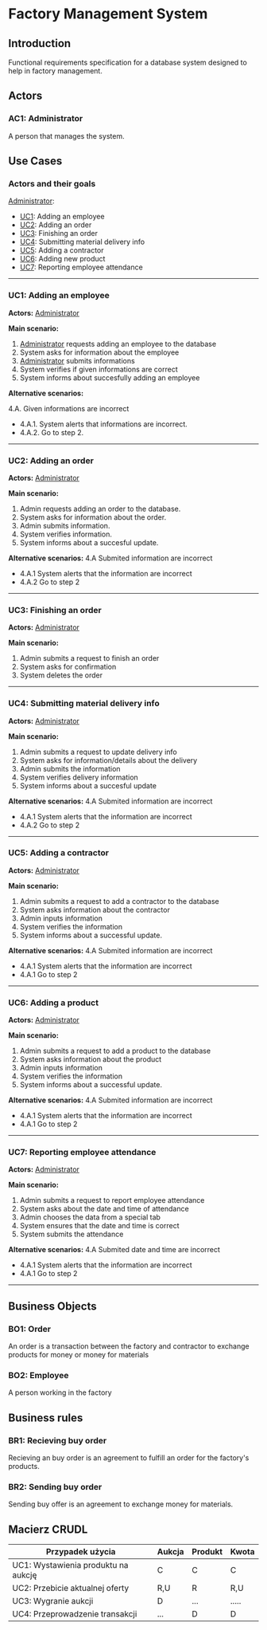 # Factory Management System

## Introduction

Functional requirements specification for a database system designed to help in factory management.
<!---
## Business processes


---
<a id="bc1"></a>
### BC1: Sprzedaż aukcyjna 

**Aktorzy:** [Sprzedający](#ac1), [Kupujący](#ac2)

**Opis:** Proces biznesowy opisujący sprzedaż za pomocą mechanizmu aukcyjnego. |

**Scenariusz główny:**
1. [Sprzedający](#ac1) wystawia produkt na aukcję. ([UC1](#uc1))
2. [Kupujący](#ac2) oferuje kwotę za produkt wyższą od aktualnie najwyższej oferty. ([BR1](#br1))
3. [Kupujący](#ac2) wygrywa aukcję ([BR2](#br2))
4. [Kupujący](#ac2) przekazuje należność Sprzedającemu.
5. [Sprzedający](#ac1) przekazuje produkt Kupującemu.

**Scenariusze alternatywne:** 

2.A. Oferta Kupującego została przebita, a [Kupujący](#ac2) pragnie przebić aktualnie najwyższą ofertę.
* 2.A.1. Przejdź do kroku 2.

3.A. Czas aukcji upłynął i [Kupujący](#ac2) przegrał aukcję. ([BR2](#br2))
* 3.A.1. Koniec przypadku użycia.

---
--->
## Actors

<a id="ac1"></a>
### AC1: Administrator

A person that manages the system.

## Use Cases

### Actors and their goals

[Administrator](#ac1):
* [UC1](#uc1): Adding an employee
* [UC2](#uc2): Adding an order
* [UC3](#uc3): Finishing an order
* [UC4](#uc4): Submitting material delivery info
* [UC5](#uc5): Adding a contractor
* [UC6](#uc6): Adding new product
* [UC7](#uc7): Reporting employee attendance

---
<a id="uc1"></a>
### UC1: Adding an employee

**Actors:** [Administrator](#ac1)

**Main scenario:**
1. [Administrator](#ac1) requests adding an employee to the database
2. System asks for information about the employee
3. [Administrator](#ac1) submits informations
4. System verifies if given informations are correct
5. System informs about succesfully adding an employee

**Alternative scenarios:** 

4.A. Given informations are incorrect
* 4.A.1. System alerts that informations are incorrect.
* 4.A.2. Go to step 2.

---
<a id="uc2"></a>
### UC2: Adding an order

**Actors:** [Administrator](#ac1)

**Main scenario:**
1. Admin requests adding an order to the database.
2. System asks for information about the order.
3. Admin submits information.
4. System verifies information.
5. System informs about a succesful update.

**Alternative scenarios:**
4.A Submited information are incorrect
* 4.A.1 System alerts that the information are incorrect
* 4.A.2 Go to step 2
---
<a id="uc3"></a>
### UC3: Finishing an order

**Actors:** [Administrator](#ac1)

**Main scenario:**
1. Admin submits a request to finish an order
2. System asks for confirmation
3. System deletes the order

---

<a id="uc4"></a>
### UC4: Submitting material delivery info

**Actors:** [Administrator](#ac1)

**Main scenario:**
1. Admin submits a request to update delivery info
2. System asks for information/details about the delivery
3. Admin submits the information
4. System verifies delivery information
5. System informs about a succesful update 

**Alternative scenarios:**
4.A Submited information are incorrect
* 4.A.1 System alerts that the information are incorrect
* 4.A.2 Go to step 2
---

<a id="uc5"></a>
### UC5: Adding a contractor

**Actors:** [Administrator](#ac1)

**Main scenario:**
1. Admin submits a request to add a contractor to the database
2. System asks information about the contractor
3. Admin inputs information
4. System verifies the information
5. System informs about a successful update.

**Alternative scenarios:**
4.A Submited information are incorrect
* 4.A.1 System alerts that the information are incorrect
* 4.A.1 Go to step 2

---

<a id="uc6"></a>
### UC6: Adding a product

**Actors:** [Administrator](#ac1)

**Main scenario:**
1. Admin submits a request to add a product to the database
2. System asks information about the product
3. Admin inputs information
4. System verifies the information
5. System informs about a successful update.

**Alternative scenarios:**
4.A Submited information are incorrect
* 4.A.1 System alerts that the information are incorrect
* 4.A.1 Go to step 2

---
<a id="uc7"></a>
### UC7: Reporting employee attendance

**Actors:** [Administrator](#ac1)

**Main scenario:**
1. Admin submits a request to report employee attendance
2. System asks about the date and time of attendance
3. Admin chooses the data from a special tab
4. System ensures that the date and time is correct
5. System submits the attendance

**Alternative scenarios:**
4.A Submited date and time are incorrect
* 4.A.1 System alerts that the information are incorrect
* 4.A.1 Go to step 2
---



## Business Objects

### BO1: Order
An order is a transaction between the factory and contractor to exchange products for money or money for materials

### BO2: Employee
A person working in the factory

## Business rules

<a id="br1"></a>
### BR1: Recieving buy order

Recieving an buy order is an agreement to fulfill an order for the factory's products.


<a id="br2"></a>
### BR2: Sending buy order

Sending buy offer is an agreement to exchange money for materials.

## Macierz CRUDL


| Przypadek użycia                                  | Aukcja | Produkt | Kwota |
| ------------------------------------------------- | ------ | ------- | ------|
| UC1: Wystawienia produktu na aukcję               |    C   |    C    |    C  |
| UC2: Przebicie aktualnej oferty                   |  R,U   |    R    |  R,U  |
| UC3: Wygranie aukcji                              |    D   |  ...    | ..... |
| UC4: Przeprowadzenie transakcji                   |  ...   |    D    |    D  |


